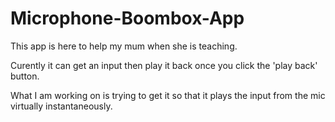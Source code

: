 # Microphone-Boombox-App
This app is here to help my mum when she is teaching.

Curently it can get an input then play it back once you click the 'play back' button.

What I am working on is trying to get it so that it plays the input from the mic virtually instantaneously.
